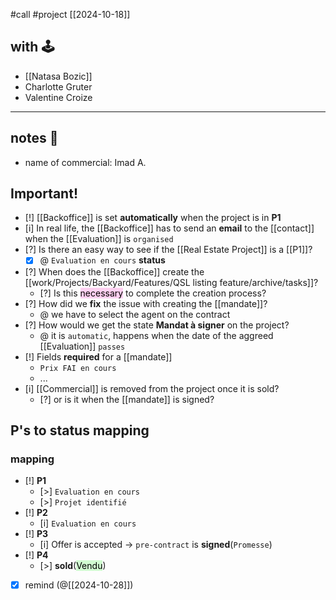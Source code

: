 #call 
#project
[[2024-10-18]]

## with 🕹
- [[Natasa Bozic]]
- Charlotte Gruter
- Valentine Croize

---
## notes 📔
- name of commercial: Imad A.

## Important!

- [!]   [[Backoffice]] is set **automatically** when the project is in  **P1**
- [i] In real life, the [[Backoffice]] has to send an **email** to the [[contact]] when the [[Evaluation]] is `organised`
- [?] Is there an easy way to see if the [[Real Estate Project]] is a [[P1]]?
	- [x] @ `Evaluation en cours` **status**
- [?] When does the [[Backoffice]] create the [[work/Projects/Backyard/Features/QSL listing feature/archive/tasks]]?
	- [?] Is this <mark style="background: #FFB8EBA6;">necessary</mark> to complete the creation process?
- [?] How did we **fix** the issue with creating the [[mandate]]?
	- @ we have to select the agent on the contract
- [?]  How would we get the state **Mandat à signer** on the project?
	- @  it is `automatic`, happens when the date of the aggreed [[Evaluation]] `passes`
- [!] Fields **required** for a [[mandate]]
	- `Prix FAI en cours`
	- ... 
- [i] [[Commercial]] is removed from the project once it is sold?
	- [?] or is it when the [[mandate]] is signed?

## P's to status mapping

### mapping
- [!] **P1**
	- [>] `Evaluation en cours`
	- [>] `Projet identifié`
- [!] **P2**
	- [i] `Evaluation en cours`
- [!] **P3**
	- [i] Offer is accepted -> `pre-contract` is **signed**(`Promesse`)
- [!] **P4** 
	- [>] **sold**(<mark style="background: #BBFABBA6;">Vendu</mark>)

- [x] remind (@[[2024-10-28]])
